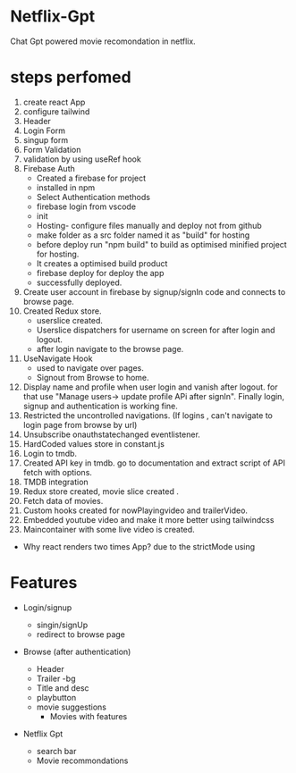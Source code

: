 # Netflix-Gpt
 Chat Gpt powered movie recomondation in netflix.

# steps perfomed
1. create react App
2. configure tailwind
3. Header
4. Login Form
5. singup form
6. Form Validation
7. validation by using useRef hook
8. Firebase Auth 
    - Created a firebase for project
    - installed in npm
    - Select Authentication methods
    - firebase login from vscode
    - init
    - Hosting- configure files manually and deploy not from github
    - make folder as a src folder named it as "build" for hosting 
    - before deploy run "npm build" to build as optimised minified project for hosting.
    - It  creates a optimised build product
    - firebase deploy for deploy the app
    - successfully deployed.
9. Create user account in firebase by signup/signIn code and connects to browse page.
10. Created Redux store.
    - userslice created.
    - Userslice dispatchers for username on screen for after login and logout.
    - after login navigate to the browse page.
11. UseNavigate Hook
    - used to navigate over pages.
    - Signout from Browse to home.
12. Display name and profile when user login and vanish after logout. for that use "Manage users-> update profile APi after signIn". Finally login, signup and authentication is working fine.
13. Restricted the uncontrolled navigations. (If logins , can't navigate to login page from browse by url)
14. Unsubscribe onauthstatechanged eventlistener.
15. HardCoded values store in constant.js
16. Login to tmdb.
17. Created API key in tmdb. go to documentation and extract script of API fetch with options.
18. TMDB integration
19. Redux store created, movie slice created .
20. Fetch data of movies.
21. Custom hooks created for nowPlayingvideo and trailerVideo.
22. Embedded youtube video and make it more better using tailwindcss
23. Maincontainer with some live video is created.

* Why react renders two times App? due to the strictMode using

 

# Features
- Login/signup
    - singin/signUp 
    - redirect to browse page

- Browse (after authentication)
    - Header
    - Trailer -bg
    - Title and desc
    - playbutton
    - movie suggestions
        - Movies with features

- Netflix Gpt
    - search bar
    - Movie recommondations

